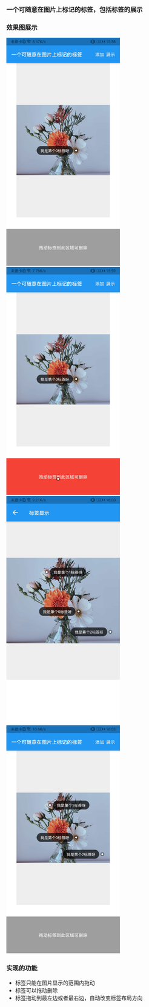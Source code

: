 ### 一个可随意在图片上标记的标签，包括标签的展示
### 效果图展示
<img src="https://github.com/Xie-Yin/image_drag_label/blob/main/img/img_0.jpg" width="300"/>  <img src="https://github.com/Xie-Yin/image_drag_label/blob/main/img/img_1.jpg" width="300"/>
<img src="https://github.com/Xie-Yin/image_drag_label/blob/main/img/img_3.jpg" width="300"/>  <img src="https://github.com/Xie-Yin/image_drag_label/blob/main/img/img_2.jpg" width="300"/>

### 实现的功能
- 标签只能在图片显示的范围内拖动
- 标签可以拖动删除
- 标签拖动到最左边或者最右边，自动改变标签布局方向